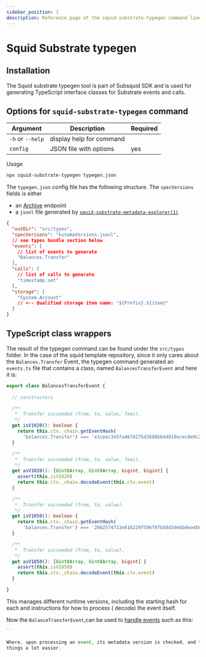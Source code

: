 ```yaml
---
sidebar_position: 1
description: Reference page of the squid-substrate-typegen command line tool
---
```


# Squid Substrate typegen

## Installation

The Squid substrate typegen tool is part of Subsquid SDK and is used for generating TypeScript interface classes for
Substrate events and calls.

## Options for `squid-substrate-typegen` command

| Argument         | Description              | Required |
| ---------------- | ------------------------ | -------- |
| `-h` or `--help` | display help for command |          |
| `config`         | JSON file with options   | yes      |

*Usage*

```bash
npx squid-substrate-typegen typegen.json
```

The `typegen.json` config file has the following structure.  The `specVersions` fields is either
 - an [Archive](/archives/) endpoint
 - a `jsonl` file generated by [`squid-substrate-metadata-explorer(1)`](https://github.com/subsquid/squid/tree/master/substrate-metadata-explorer)


```json
{
  "outDir": "src/types",
  "specVersions": "kusamaVersions.jsonl",
  // see types bundle section below
  "events": [
    // list of events to generate
    "Balances.Transfer"
  ],
  "calls": [
    // list of calls to generate
    "timestamp.set"
  ],
  "storage": [
    "System.Account"
    // <-- Qualified storage item name: "${Prefix}.${item}"
  ]
}
```


## TypeScript class wrappers

The result of the typegen command can be found under the `src/types` folder. In the case of the squid template
repository, since it only cares about the `Balances.Transfer` Event, the typegen command generated an `events.ts` file
that contains a class, named `BalancesTransferEvent` and here it is:

```typescript
export class BalancesTransferEvent {
  
  // constructors

  /**
   *  Transfer succeeded (from, to, value, fees).
   */
  get isV1020(): boolean {
    return this.ctx._chain.getEventHash(
      'balances.Transfer') === 'e1ceec345fa4674275d2608b64d810ecec8e9c26719985db4998568cfcafa72b'
  }

  /**
   *  Transfer succeeded (from, to, value, fees).
   */
  get asV1020(): [Uint8Array, Uint8Array, bigint, bigint] {
    assert(this.isV1020)
    return this.ctx._chain.decodeEvent(this.ctx.event)
  }

  /**
   *  Transfer succeeded (from, to, value).
   */
  get isV1050(): boolean {
    return this.ctx._chain.getEventHash(
      'balances.Transfer') === '2082574713e816229f596f97b58d3debbdea4b002607df469a619e037cc11120'
  }

  /**
   *  Transfer succeeded (from, to, value).
   */
  get asV1050(): [Uint8Array, Uint8Array, bigint] {
    assert(this.isV1050)
    return this.ctx._chain.decodeEvent(this.ctx.event)
  }

}
```

This manages different runtime versions, including the starting hash for each and instructions for how to process (
decode) the event itself.

Now the `BalanceTransferEvent`,can be used to [handle events](/develop-a-squid/squid-processor/batch-processor-in-action#2-define-a-custom-data-facade-and-extract-normalized-data-from-batchcontext) such as this:

```typescript
``

Where, upon processing an event, its metadata version is checked, and the metadata is extracted accordingly, making
things a lot easier.
